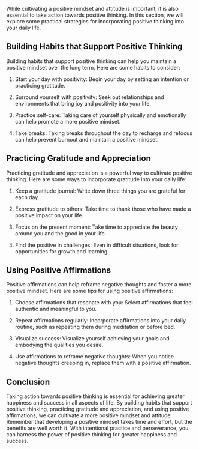 
While cultivating a positive mindset and attitude is important, it is also essential to take action towards positive thinking. In this section, we will explore some practical strategies for incorporating positive thinking into your daily life.

Building Habits that Support Positive Thinking
----------------------------------------------

Building habits that support positive thinking can help you maintain a positive mindset over the long term. Here are some habits to consider:

1. Start your day with positivity: Begin your day by setting an intention or practicing gratitude.

2. Surround yourself with positivity: Seek out relationships and environments that bring joy and positivity into your life.

3. Practice self-care: Taking care of yourself physically and emotionally can help promote a more positive mindset.

4. Take breaks: Taking breaks throughout the day to recharge and refocus can help prevent burnout and maintain a positive mindset.

Practicing Gratitude and Appreciation
-------------------------------------

Practicing gratitude and appreciation is a powerful way to cultivate positive thinking. Here are some ways to incorporate gratitude into your daily life:

1. Keep a gratitude journal: Write down three things you are grateful for each day.

2. Express gratitude to others: Take time to thank those who have made a positive impact on your life.

3. Focus on the present moment: Take time to appreciate the beauty around you and the good in your life.

4. Find the positive in challenges: Even in difficult situations, look for opportunities for growth and learning.

Using Positive Affirmations
---------------------------

Positive affirmations can help reframe negative thoughts and foster a more positive mindset. Here are some tips for using positive affirmations:

1. Choose affirmations that resonate with you: Select affirmations that feel authentic and meaningful to you.

2. Repeat affirmations regularly: Incorporate affirmations into your daily routine, such as repeating them during meditation or before bed.

3. Visualize success: Visualize yourself achieving your goals and embodying the qualities you desire.

4. Use affirmations to reframe negative thoughts: When you notice negative thoughts creeping in, replace them with a positive affirmation.

Conclusion
----------

Taking action towards positive thinking is essential for achieving greater happiness and success in all aspects of life. By building habits that support positive thinking, practicing gratitude and appreciation, and using positive affirmations, we can cultivate a more positive mindset and attitude. Remember that developing a positive mindset takes time and effort, but the benefits are well worth it. With intentional practice and perseverance, you can harness the power of positive thinking for greater happiness and success.
